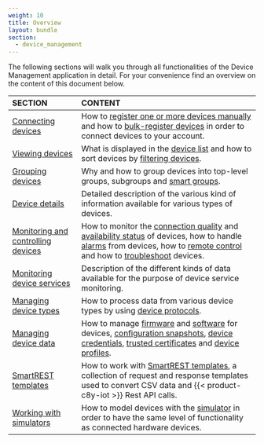 ```yaml
---
weight: 10
title: Overview
layout: bundle
section: 
  - device_management
---
```


The following sections will walk you through all functionalities of the Device Management application in detail. For your convenience find an overview on the content of this document below.

|SECTION|CONTENT|
|:---|:---|
|[Connecting devices](#connecting-devices)|How to [register one or more devices manually](#device-registration-manually) and how to [bulk-register devices](#bulk-registration) in order to connect devices to your account.
|[Viewing devices](#viewing-devices)|What is displayed in the [device list](#device-list) and how to sort devices by [filtering devices](#filtering-devices).
|[Grouping devices](#grouping-devices)|Why and how to group devices into top-level groups, subgroups and [smart groups](#smart-groups).
|[Device details](#device-details)|Detailed description of the various kind of  information available for various types of  devices.
|[Monitoring and controlling devices](#monitoring-and-controlling-devices)|How to monitor the [connection quality](#connection-monitoring) and [availability status](#monitoring-availability) of devices, how to handle [alarms](#alarm-monitoring) from devices, how to [remote control](#operation-monitoring) and how to [troubleshoot](#events-all) devices.
|[Monitoring device services](#monitoring-device-services)|Description of the different kinds of data available for the purpose of device service monitoring.
|[Managing device types](#managing-device-types)|How to process data from various device types by using [device protocols](#managing-device-types).
|[Managing device data](#managing-device-data)|How to manage [firmware](#firmware-repo) and [software](#software-repo) for devices, [configuration snapshots](#configuration-repository), [device credentials](#credentials), [trusted certificates](#trusted-certificates) and [device profiles](#device-profiles).
|[SmartREST templates](#smartrest-templates)|How to work with [SmartREST  templates](#smartrest-templates), a collection of request and response templates used to convert CSV data and {{< product-c8y-iot >}} Rest API calls.
|[Working with simulators](#simulator)|How to model devices with the [simulator](#simulator) in order to have the same level of functionality as connected hardware devices.
